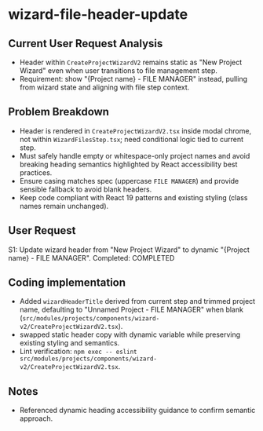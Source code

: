 # wizard-file-header-update

## Current User Request Analysis
- Header within `CreateProjectWizardV2` remains static as "New Project Wizard" even when user transitions to file management step.
- Requirement: show "{Project name} - FILE MANAGER" instead, pulling from wizard state and aligning with file step context.

## Problem Breakdown
- Header is rendered in `CreateProjectWizardV2.tsx` inside modal chrome, not within `WizardFilesStep.tsx`; need conditional logic tied to current step.
- Must safely handle empty or whitespace-only project names and avoid breaking heading semantics highlighted by React accessibility best practices.
- Ensure casing matches spec (uppercase `FILE MANAGER`) and provide sensible fallback to avoid blank headers.
- Keep code compliant with React 19 patterns and existing styling (class names remain unchanged).

## User Request
S1: Update wizard header from "New Project Wizard" to dynamic "{Project name} - FILE MANAGER".
Completed: COMPLETED

## Coding implementation
- Added `wizardHeaderTitle` derived from current step and trimmed project name, defaulting to "Unnamed Project - FILE MANAGER" when blank (`src/modules/projects/components/wizard-v2/CreateProjectWizardV2.tsx`).
- swapped static header copy with dynamic variable while preserving existing styling and semantics.
- Lint verification: `npm exec -- eslint src/modules/projects/components/wizard-v2/CreateProjectWizardV2.tsx`.

## Notes
- Referenced dynamic heading accessibility guidance to confirm semantic approach.
